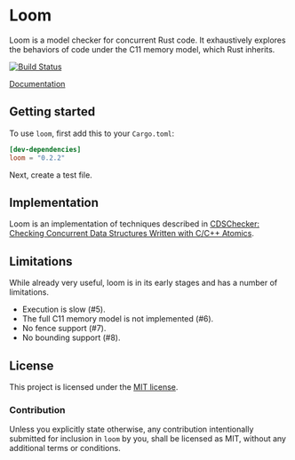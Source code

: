 # Loom

Loom is a model checker for concurrent Rust code. It exhaustively explores the
behaviors of code under the C11 memory model, which Rust inherits.

[![Build Status](https://dev.azure.com/carllerche/loom/_apis/build/status/carllerche.loom?branchName=master)](https://dev.azure.com/carllerche/loom/_build/latest?definitionId=2&branchName=master)

[Documentation](https://docs.rs/loom/0.2.2/loom)

## Getting started

To use `loom`, first add this to your `Cargo.toml`:

```toml
[dev-dependencies]
loom = "0.2.2"
```

Next, create a test file.

## Implementation

Loom is an implementation of techniques described in [CDSChecker: Checking
Concurrent Data Structures Written with C/C++ Atomics][cdschecker].

[cdschecker]: http://demsky.eecs.uci.edu/publications/c11modelcheck.pdf


## Limitations

While already very useful, loom is in its early stages and has a number of
limitations.

* Execution is slow (#5).
* The full C11 memory model is not implemented (#6).
* No fence support (#7).
* No bounding support (#8).

## License

This project is licensed under the [MIT license](LICENSE).

### Contribution

Unless you explicitly state otherwise, any contribution intentionally submitted
for inclusion in `loom` by you, shall be licensed as MIT, without any additional
terms or conditions.

